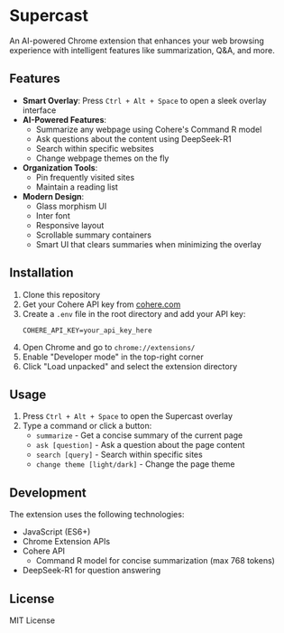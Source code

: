 # Supercast

An AI-powered Chrome extension that enhances your web browsing experience with intelligent features like summarization, Q&A, and more.

## Features

- **Smart Overlay**: Press `Ctrl + Alt + Space` to open a sleek overlay interface
- **AI-Powered Features**:
  - Summarize any webpage using Cohere's Command R model
  - Ask questions about the content using DeepSeek-R1
  - Search within specific websites
  - Change webpage themes on the fly
- **Organization Tools**:
  - Pin frequently visited sites
  - Maintain a reading list
- **Modern Design**:
  - Glass morphism UI
  - Inter font
  - Responsive layout
  - Scrollable summary containers
  - Smart UI that clears summaries when minimizing the overlay

## Installation

1. Clone this repository
2. Get your Cohere API key from [cohere.com](https://cohere.com)
3. Create a `.env` file in the root directory and add your API key:
   ```
   COHERE_API_KEY=your_api_key_here
   ```
4. Open Chrome and go to `chrome://extensions/`
5. Enable "Developer mode" in the top-right corner
6. Click "Load unpacked" and select the extension directory

## Usage

1. Press `Ctrl + Alt + Space` to open the Supercast overlay
2. Type a command or click a button:
   - `summarize` - Get a concise summary of the current page
   - `ask [question]` - Ask a question about the page content
   - `search [query]` - Search within specific sites
   - `change theme [light/dark]` - Change the page theme

## Development

The extension uses the following technologies:
- JavaScript (ES6+)
- Chrome Extension APIs
- Cohere API
  - Command R model for concise summarization (max 768 tokens)
- DeepSeek-R1 for question answering

## License

MIT License
